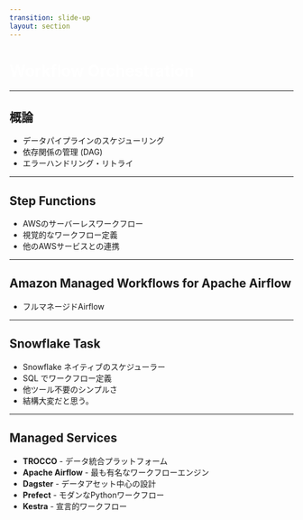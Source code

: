 ```yaml
---
transition: slide-up
layout: section
---
```


# Workflow Orchestration

<style>
h1 {
    color: #ffffff;
}
</style>

---

## 概論

- データパイプラインのスケジューリング
- 依存関係の管理 (DAG)
- エラーハンドリング・リトライ

<!-- DAG とはノードが循環をせずに一方向の接続によってリンクされているグラフ -->

---

## Step Functions

- AWSのサーバーレスワークフロー
- 視覚的なワークフロー定義
- 他のAWSサービスとの連携

---

## Amazon Managed Workflows for Apache Airflow

- フルマネージドAirflow

---

## Snowflake Task

- Snowflake ネイティブのスケジューラー
- SQL でワークフロー定義
- 他ツール不要のシンプルさ
- 結構大変だと思う。

---

## Managed Services

- **TROCCO** - データ統合プラットフォーム
- **Apache Airflow** - 最も有名なワークフローエンジン
- **Dagster** - データアセット中心の設計
- **Prefect** - モダンなPythonワークフロー
- **Kestra** - 宣言的ワークフロー
